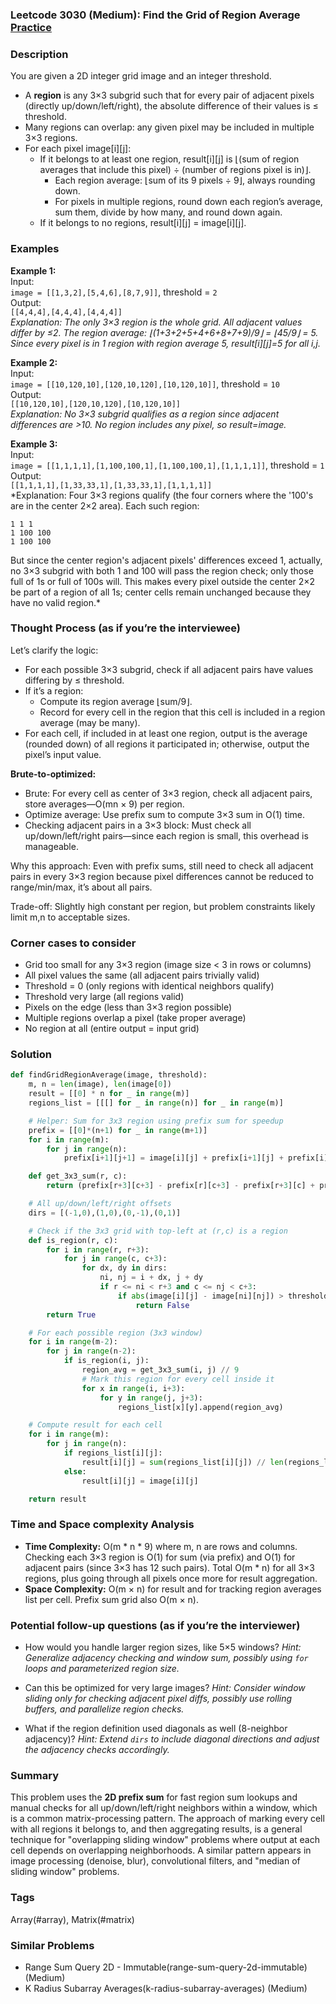 ### Leetcode 3030 (Medium): Find the Grid of Region Average [Practice](https://leetcode.com/problems/find-the-grid-of-region-average)

### Description  
You are given a 2D integer grid image and an integer threshold.
- A **region** is any 3×3 subgrid such that for every pair of adjacent pixels (directly up/down/left/right), the absolute difference of their values is ≤ threshold.
- Many regions can overlap: any given pixel may be included in multiple 3×3 regions.
- For each pixel image[i][j]:
  - If it belongs to at least one region, result[i][j] is ⌊(sum of region averages that include this pixel) ÷ (number of regions pixel is in)⌋.
    - Each region average: ⌊sum of its 9 pixels ÷ 9⌋, always rounding down.
    - For pixels in multiple regions, round down each region’s average, sum them, divide by how many, and round down again.
  - If it belongs to no regions, result[i][j] = image[i][j].

### Examples  

**Example 1:**  
Input:  
`image = [[1,3,2],[5,4,6],[8,7,9]]`, threshold = `2`  
Output:  
`[[4,4,4],[4,4,4],[4,4,4]]`  
*Explanation: The only 3×3 region is the whole grid. All adjacent values differ by ≤2. The region average: ⌊(1+3+2+5+4+6+8+7+9)/9⌋ = ⌊45/9⌋ = 5. Since every pixel is in 1 region with region average 5, result[i][j]=5 for all i,j.*

**Example 2:**  
Input:  
`image = [[10,120,10],[120,10,120],[10,120,10]]`, threshold = `10`  
Output:  
`[[10,120,10],[120,10,120],[10,120,10]]`  
*Explanation: No 3×3 subgrid qualifies as a region since adjacent differences are >10. No region includes any pixel, so result=image.*

**Example 3:**  
Input:  
`image = [[1,1,1,1],[1,100,100,1],[1,100,100,1],[1,1,1,1]]`, threshold = `1`  
Output:  
`[[1,1,1,1],[1,33,33,1],[1,33,33,1],[1,1,1,1]]`  
*Explanation: Four 3×3 regions qualify (the four corners where the '100's are in the center 2×2 area). Each such region:  
```
1 1 1
1 100 100
1 100 100
```  
But since the center region's adjacent pixels' differences exceed 1, actually, no 3×3 subgrid with both 1 and 100 will pass the region check; only those full of 1s or full of 100s will. This makes every pixel outside the center 2×2 be part of a region of all 1s; center cells remain unchanged because they have no valid region.*

### Thought Process (as if you’re the interviewee)  
Let’s clarify the logic:
- For each possible 3×3 subgrid, check if all adjacent pairs have values differing by ≤ threshold.
- If it’s a region:
  - Compute its region average ⌊sum/9⌋.
  - Record for every cell in the region that this cell is included in a region average (may be many).
- For each cell, if included in at least one region, output is the average (rounded down) of all regions it participated in; otherwise, output the pixel’s input value.

**Brute-to-optimized:**
- Brute: For every cell as center of 3×3 region, check all adjacent pairs, store averages—O(mn × 9) per region.
- Optimize average: Use prefix sum to compute 3×3 sum in O(1) time.
- Checking adjacent pairs in a 3×3 block: Must check all up/down/left/right pairs—since each region is small, this overhead is manageable.

Why this approach: Even with prefix sums, still need to check all adjacent pairs in every 3×3 region because pixel differences cannot be reduced to range/min/max, it’s about all pairs.

Trade-off: Slightly high constant per region, but problem constraints likely limit m,n to acceptable sizes.

### Corner cases to consider  
- Grid too small for any 3×3 region (image size < 3 in rows or columns)
- All pixel values the same (all adjacent pairs trivially valid)
- Threshold = 0 (only regions with identical neighbors qualify)
- Threshold very large (all regions valid)
- Pixels on the edge (less than 3×3 region possible)
- Multiple regions overlap a pixel (take proper average)
- No region at all (entire output = input grid)

### Solution

```python
def findGridRegionAverage(image, threshold):
    m, n = len(image), len(image[0])
    result = [[0] * n for _ in range(m)]
    regions_list = [[[] for _ in range(n)] for _ in range(m)]

    # Helper: Sum for 3x3 region using prefix sum for speedup
    prefix = [[0]*(n+1) for _ in range(m+1)]
    for i in range(m):
        for j in range(n):
            prefix[i+1][j+1] = image[i][j] + prefix[i+1][j] + prefix[i][j+1] - prefix[i][j]

    def get_3x3_sum(r, c):
        return (prefix[r+3][c+3] - prefix[r][c+3] - prefix[r+3][c] + prefix[r][c])

    # All up/down/left/right offsets
    dirs = [(-1,0),(1,0),(0,-1),(0,1)]

    # Check if the 3x3 grid with top-left at (r,c) is a region
    def is_region(r, c):
        for i in range(r, r+3):
            for j in range(c, c+3):
                for dx, dy in dirs:
                    ni, nj = i + dx, j + dy
                    if r <= ni < r+3 and c <= nj < c+3:
                        if abs(image[i][j] - image[ni][nj]) > threshold:
                            return False
        return True

    # For each possible region (3x3 window)
    for i in range(m-2):
        for j in range(n-2):
            if is_region(i, j):
                region_avg = get_3x3_sum(i, j) // 9
                # Mark this region for every cell inside it
                for x in range(i, i+3):
                    for y in range(j, j+3):
                        regions_list[x][y].append(region_avg)

    # Compute result for each cell
    for i in range(m):
        for j in range(n):
            if regions_list[i][j]:
                result[i][j] = sum(regions_list[i][j]) // len(regions_list[i][j])
            else:
                result[i][j] = image[i][j]

    return result
```

### Time and Space complexity Analysis  

- **Time Complexity:** O(m * n * 9) where m, n are rows and columns. Checking each 3×3 region is O(1) for sum (via prefix) and O(1) for adjacent pairs (since 3×3 has 12 such pairs). Total O(m \* n) for all 3×3 regions, plus going through all pixels once more for result aggregation.
- **Space Complexity:** O(m × n) for result and for tracking region averages list per cell. Prefix sum grid also O(m × n).

### Potential follow-up questions (as if you’re the interviewer)  

- How would you handle larger region sizes, like 5×5 windows?
  *Hint: Generalize adjacency checking and window sum, possibly using `for` loops and parameterized region size.*

- Can this be optimized for very large images?
  *Hint: Consider window sliding only for checking adjacent pixel diffs, possibly use rolling buffers, and parallelize region checks.*

- What if the region definition used diagonals as well (8-neighbor adjacency)?
  *Hint: Extend `dirs` to include diagonal directions and adjust the adjacency checks accordingly.*

### Summary
This problem uses the **2D prefix sum** for fast region sum lookups and manual checks for all up/down/left/right neighbors within a window, which is a common matrix-processing pattern. 
The approach of marking every cell with all regions it belongs to, and then aggregating results, is a general technique for "overlapping sliding window" problems where output at each cell depends on overlapping neighborhoods. 
A similar pattern appears in image processing (denoise, blur), convolutional filters, and "median of sliding window" problems.

### Tags
Array(#array), Matrix(#matrix)

### Similar Problems
- Range Sum Query 2D - Immutable(range-sum-query-2d-immutable) (Medium)
- K Radius Subarray Averages(k-radius-subarray-averages) (Medium)